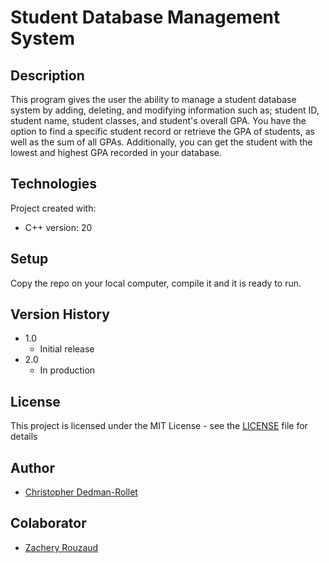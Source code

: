 # Student Database Management System
## Description
This program gives the user the ability to manage a student database system by adding, deleting, and modifying information such as; student ID, student name, student classes, and student's overall GPA. You have the option to find a specific student record or retrieve the GPA of students, as well as the sum of all GPAs. Additionally, you can get the student with the lowest and highest GPA recorded in your database.
  
## Technologies
Project created with:
* C++ version: 20
	
## Setup
Copy the repo on your local computer, compile it and it is ready to run.

## Version History
* 1.0
   * Initial release
* 2.0
   * In production

## License
This project is licensed under the MIT License - see the [LICENSE](/LICENSE) file for details

## Author
   * [Christopher Dedman-Rollet](https://github.com/chrisdedman)

## Colaborator
   * [Zachery Rouzaud](https://github.com/MrRouzaud)
